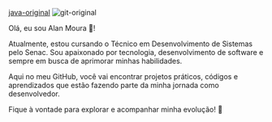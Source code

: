 [java-original](https://github.com/user-attachments/assets/bc693e6f-2fd3-406e-9baa-3228f4d82dbc)
![git-original](https://github.com/user-attachments/assets/e18931ed-b0e0-4de5-bcbc-4faa1c7d449c)

Olá, eu sou Alan Moura 👋!

Atualmente, estou cursando o Técnico em Desenvolvimento de Sistemas pelo Senac. Sou apaixonado por tecnologia, desenvolvimento de software e sempre em busca de aprimorar minhas habilidades.

Aqui no meu GitHub, você vai encontrar projetos práticos, códigos e aprendizados que estão fazendo parte da minha jornada como desenvolvedor.

Fique à vontade para explorar e acompanhar minha evolução! 🚀
